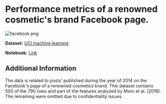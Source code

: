 # Performance metrics of a renowned cosmetic's brand Facebook page.

![facebook png](https://github.com/Kmohamedalie/Facebook-Metrics/assets/63104472/e2faef04-ac31-4645-b613-5c7d9537dc39)

**Dataset:** [UCI machine learning](https://archive.ics.uci.edu/dataset/368/facebook+metrics)

**Notebook:** [Link](https://github.com/Kmohamedalie/Facebook-Metrics/tree/master/Notebooks)

## Additional Information

The data is related to posts' published during the year of 2014 on the Facebook's page of a renowned cosmetics brand.
This dataset contains 500 of the 790 rows and part of the features analyzed by Moro et al. (2016). The remaining were omitted due to confidentiality issues.
